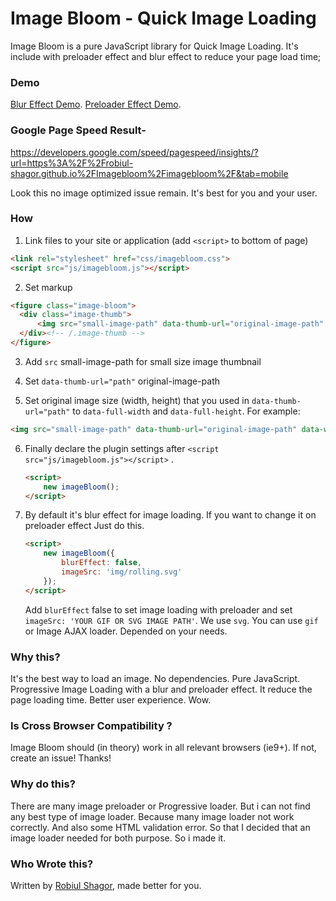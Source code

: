 # Image Bloom - Quick Image Loading 
Image Bloom is a pure JavaScript library for Quick Image Loading. It's include with preloader effect and blur effect to reduce your page load time; 

### Demo
[Blur Effect Demo](https://robiul-shagor.github.io/Imagebloom/imagebloom/).
[Preloader Effect Demo](https://robiul-shagor.github.io/Imagebloom/imagebloom/).


### Google Page Speed Result-
https://developers.google.com/speed/pagespeed/insights/?url=https%3A%2F%2Frobiul-shagor.github.io%2FImagebloom%2Fimagebloom%2F&tab=mobile

Look this no image optimized issue remain. It's best for you and your user.

### How

1. Link files to your site or application (add `<script>` to bottom of page)

  ```html
  <link rel="stylesheet" href="css/imagebloom.css">
  <script src="js/imagebloom.js"></script>
  ```

2. Set markup 

  ```html
  <figure class="image-bloom">
  	<div class="image-thumb">	
  		<img src="small-image-path" data-thumb-url="original-image-path" data-full-width="950" data-full-height="633" alt="">
  	</div><!-- /.image-thumb -->
  </figure>
  ```

3. Add `src` small-image-path for small size image thumbnail 

4. Set `data-thumb-url="path"` original-image-path  

5. Set original image size (width, height) that you used in `data-thumb-url="path"` to `data-full-width` and `data-full-height`. For example:

  ```html
  <img src="small-image-path" data-thumb-url="original-image-path" data-width="1920" data-height="1080" alt="">
  ```
6. Finally declare the plugin settings after `<script src="js/imagebloom.js"></script>` .

	```html
	<script>
		new imageBloom();
	</script>
	```
7. By default it's blur effect for image loading. If you want to change it on preloader effect Just do this.

	```html
	<script>
		new imageBloom({
		    blurEffect: false,
		    imageSrc: 'img/rolling.svg'
		});
	</script>
	```
	Add `blurEffect` false to set image loading with preloader and set `imageSrc: 'YOUR GIF OR SVG IMAGE PATH'`. We use `svg`. You can use `gif` or Image AJAX loader. Depended on your needs.

### Why this?

It's the best way to load an image. No dependencies. Pure JavaScript. Progressive Image Loading with a blur and preloader effect. It reduce the page loading time. Better user experience. Wow.


### Is Cross Browser Compatibility ?

Image Bloom should (in theory) work in all relevant browsers (ie9+). If not, create an issue! Thanks!

### Why do this?

There are many image preloader or Progressive loader. But i can not find any best type of image loader. 
Because many image loader not work correctly. And also some HTML validation error. So that I decided that an image loader needed for both purpose. So i made it.

### Who Wrote this?

Written by <a href="http://robiul-shagor.github.io/">Robiul Shagor</a>, made better for you.